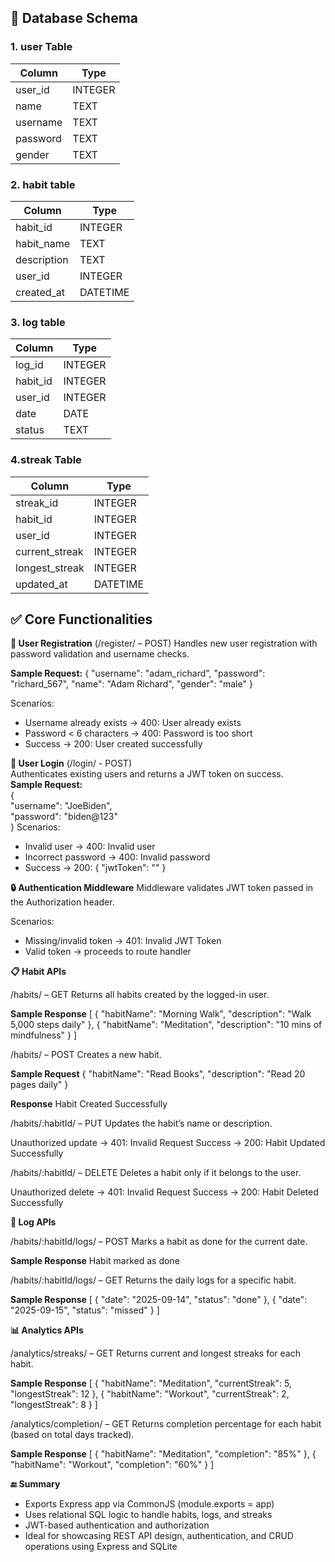 ## 🔧 Database Schema

### 1. user Table

| Column   | Type    |
|----------|---------|
| user_id  | INTEGER |
| name     | TEXT    |
| username | TEXT    |
| password | TEXT    |
| gender   | TEXT    |

### 2. habit table
| Column      | Type     |
| ----------- | -------- |
| habit\_id   | INTEGER  |
| habit\_name | TEXT     |
| description | TEXT     |
| user\_id    | INTEGER  |
| created\_at | DATETIME |

### 3. log table
| Column    | Type    |
| --------- | ------- |
| log\_id   | INTEGER |                                 
| habit\_id | INTEGER |                                  
| user\_id  | INTEGER |                                  
| date      | DATE    |                                  
| status    | TEXT    | 

### 4.streak Table
| Column          | Type     |
| --------------- | -------- |
| streak\_id      | INTEGER  |
| habit\_id       | INTEGER  |
| user\_id        | INTEGER  |
| current\_streak | INTEGER  |
| longest\_streak | INTEGER  |
| updated\_at     | DATETIME |

## ✅ Core Functionalities

**🔐 User Registration** (/register/ – POST) 
Handles new user registration with password validation and username checks.

**Sample Request:**
{
  "username": "adam_richard",
  "password": "richard_567",
  "name": "Adam Richard",
  "gender": "male"
} 

Scenarios:
- Username already exists → 400: User already exists
- Password < 6 characters → 400: Password is too short
- Success → 200: User created successfully

**🔐 User Login**   (/login/ - POST)  
Authenticates existing users and returns a JWT token on success.  
**Sample Request:**  
{  
"username": "JoeBiden",  
"password": "biden@123"  
}
Scenarios:
- Invalid user → 400: Invalid user
- Incorrect password → 400: Invalid password
- Success → 200: { "jwtToken": "<token>" }

**🔒 Authentication Middleware**
Middleware validates JWT token passed in the Authorization header.

Scenarios:
- Missing/invalid token → 401: Invalid JWT Token
- Valid token → proceeds to route handler

**📋 Habit APIs**  

/habits/ – GET
Returns all habits created by the logged-in user.

**Sample Response**
[
  { "habitName": "Morning Walk", "description": "Walk 5,000 steps daily" },
  { "habitName": "Meditation", "description": "10 mins of mindfulness" }
]

/habits/ – POST
Creates a new habit.

**Sample Request**
{ "habitName": "Read Books", "description": "Read 20 pages daily" }

**Response**
Habit Created Successfully

/habits/:habitId/ – PUT
Updates the habit’s name or description.

Unauthorized update → 401: Invalid Request
Success → 200: Habit Updated Successfully

/habits/:habitId/ – DELETE
Deletes a habit only if it belongs to the user.

Unauthorized delete → 401: Invalid Request
Success → 200: Habit Deleted Successfully


**📝 Log APIs**

/habits/:habitId/logs/ – POST
Marks a habit as done for the current date.

**Sample Response**
Habit marked as done

/habits/:habitId/logs/ – GET
Returns the daily logs for a specific habit.

**Sample Response**
[
  { "date": "2025-09-14", "status": "done" },
  { "date": "2025-09-15", "status": "missed" }
]

**📊 Analytics APIs**

/analytics/streaks/ – GET
Returns current and longest streaks for each habit.

**Sample Response**
[
  { "habitName": "Meditation", "currentStreak": 5, "longestStreak": 12 },
  { "habitName": "Workout", "currentStreak": 2, "longestStreak": 8 }
]

/analytics/completion/ – GET
Returns completion percentage for each habit (based on total days tracked).

**Sample Response**
[
  { "habitName": "Meditation", "completion": "85%" },
  { "habitName": "Workout", "completion": "60%" }
]


**🔚 Summary**

- Exports Express app via CommonJS (module.exports = app)
- Uses relational SQL logic to handle habits, logs, and streaks
- JWT-based authentication and authorization
- Ideal for showcasing REST API design, authentication, and CRUD operations using Express and SQLite

  

  



